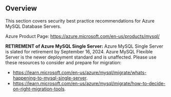 ## Overview

This section covers security best practice recommendations for Azure MySQL Database Servers.

Azure Product Page: https://azure.microsoft.com/en-us/products/mysql/

**RETIREMENT of Azure MySQL Single Server:** Azure MySQL Single Server is slated for retirement by September 16, 2024. Azure MySQL Flexible Server is the newer deployment standard and is unaffected. Please use these resources to consider and prepare for migration:
- https://learn.microsoft.com/en-us/azure/mysql/migrate/whats-happening-to-mysql-single-server.
- https://learn.microsoft.com/en-us/azure/mysql/migrate/how-to-decide-on-right-migration-tools.
